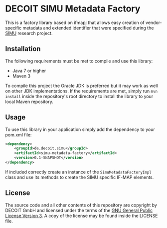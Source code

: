 # DECOIT SIMU Metadata Factory

This is a factory library based on ifmapj that allows easy creation of vendor-specific metadata and extended identifier that were specified during the [SIMU](http://www.simu-project.de/) research project.

## Installation ##

The following requirements must be met to compile and use this library:

* Java 7 or higher
* Maven 3

To compile this project the Oracle JDK is preferred but it may work as well on other JDK implementations. If the requirements are met, simply run `mvn install` inside the repository's root directory to install the library to your local Maven repository.

## Usage ##

To use this library in your application simply add the dependency to your pom.xml file:

```xml
<dependency>
    <groupId>de.decoit.simu</groupId>
    <artifactId>simu-metadata-factory</artifactId>
    <version>0.1-SNAPSHOT</version>
</dependency>
```

If included correctly create an instance of the `SimuMetadataFactoryImpl` class and use its methods to create the SIMU specific IF-MAP elements.

## License ##

The source code and all other contents of this repository are copyright by DECOIT GmbH and licensed under the terms of the [GNU General Public License Version 3](http://www.gnu.org/licenses/gpl.txt). A copy of the license may be found inside the LICENSE file.
